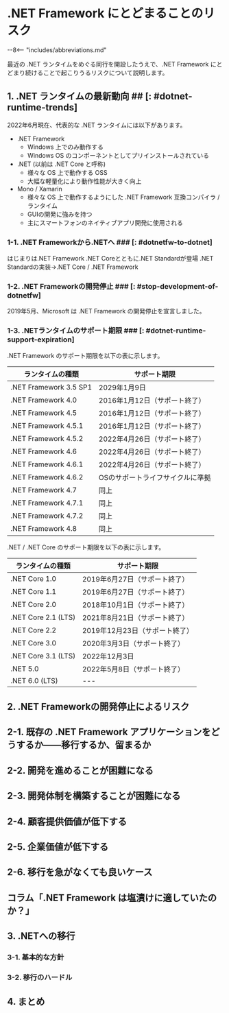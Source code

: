 # .NET Framework にとどまることのリスク

--8<-- "includes/abbreviations.md"

最近の .NET ランタイムをめぐる同行を開設したうえで、.NET Framework にとどまり続けることで起こりうるリスクについて説明します。

## 1. .NET ランタイムの最新動向 ## [: #dotnet-runtime-trends]

2022年6月現在、代表的な .NET ランタイムには以下があります。

- .NET Framework
  - Windows 上でのみ動作する
  - Windows OS のコンポーネントとしてプリインストールされている
- .NET (以前は .NET Core と呼称)
  - 様々な OS 上で動作する OSS
  - 大幅な軽量化により動作性能が大きく向上
- Mono / Xamarin
  - 様々な OS 上で動作するようにした .NET Framework 互換コンパイラ / ランタイム
  - GUIの開発に強みを持つ
  - 主にスマートフォンのネイティブアプリ開発に使用される

### 1-1. .NET Frameworkから.NETへ ### [: #dotnetfw-to-dotnet]

はじまりは.NET Framework
.NET Coreとともに.NET Standardが登場
.NET Standardの実装→.NET Core / .NET Framework

### 1-2. .NET Frameworkの開発停止 ### [: #stop-development-of-dotnetfw]

2019年5月、Microsoft は .NET Framework の開発停止を宣言しました。

### 1-3. .NETランタイムのサポート期限 ### [: #dotnet-runtime-support-expiration]

.NET Framework のサポート期限を以下の表に示します。

| ランタイムの種類        | サポート期限                 |
| ---------------------- | ---------------------------- |
| .NET Framework 3.5 SP1 | 2029年1月9日                 |
| .NET Framework 4.0     | 2016年1月12日（サポート終了） |
| .NET Framework 4.5     | 2016年1月12日（サポート終了） |
| .NET Framework 4.5.1   | 2016年1月12日（サポート終了） |
| .NET Framework 4.5.2   | 2022年4月26日（サポート終了） |
| .NET Framework 4.6     | 2022年4月26日（サポート終了） |
| .NET Framework 4.6.1   | 2022年4月26日（サポート終了） |
| .NET Framework 4.6.2   | OSのサポートライフサイクルに準拠 |
| .NET Framework 4.7     | 同上 |
| .NET Framework 4.7.1   | 同上 |
| .NET Framework 4.7.2   | 同上 |
| .NET Framework 4.8     | 同上 |

.NET / .NET Core のサポート期限を以下の表に示します。

| ランタイムの種類        | サポート期限                  |
| ---------------------- | ----------------------------- |
| .NET Core 1.0          | 2019年6月27日（サポート終了）  |
| .NET Core 1.1          | 2019年6月27日（サポート終了）  |
| .NET Core 2.0          | 2018年10月1日（サポート終了）  |
| .NET Core 2.1 (LTS)    | 2021年8月21日（サポート終了）  |
| .NET Core 2.2          | 2019年12月23日（サポート終了） |
| .NET Core 3.0          | 2020年3月3日（サポート終了）   |
| .NET Core 3.1 (LTS)    | 2022年12月3日                 |
| .NET 5.0               | 2022年5月8日（サポート終了）   |
| .NET 6.0 (LTS)         | ---                           |

## 2. .NET Frameworkの開発停止によるリスク

## 2-1. 既存の .NET Framework アプリケーションをどうするか――移行するか、留まるか

## 2-2. 開発を進めることが困難になる

## 2-3. 開発体制を構築することが困難になる

## 2-4. 顧客提供価値が低下する

## 2-5. 企業価値が低下する

## 2-6. 移行を急がなくても良いケース

## コラム「.NET Framework は塩漬けに適していたのか？」

## 3. .NETへの移行

### 3-1. 基本的な方針

### 3-2. 移行のハードル

## 4. まとめ
